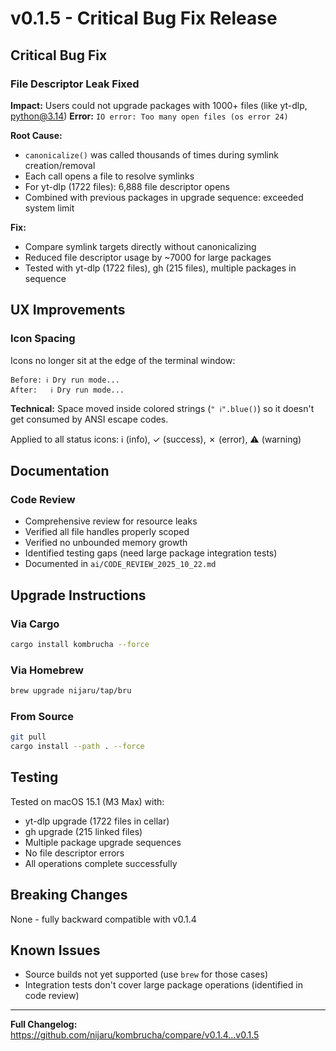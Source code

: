 # v0.1.5 - Critical Bug Fix Release

## Critical Bug Fix

### File Descriptor Leak Fixed
**Impact:** Users could not upgrade packages with 1000+ files (like yt-dlp, python@3.14)
**Error:** `IO error: Too many open files (os error 24)`

**Root Cause:**
- `canonicalize()` was called thousands of times during symlink creation/removal
- Each call opens a file to resolve symlinks
- For yt-dlp (1722 files): 6,888 file descriptor opens
- Combined with previous packages in upgrade sequence: exceeded system limit

**Fix:**
- Compare symlink targets directly without canonicalizing
- Reduced file descriptor usage by ~7000 for large packages
- Tested with yt-dlp (1722 files), gh (215 files), multiple packages in sequence

## UX Improvements

### Icon Spacing
Icons no longer sit at the edge of the terminal window:
```
Before: ℹ Dry run mode...
After:   ℹ Dry run mode...
```

**Technical:** Space moved inside colored strings (`" ℹ".blue()`) so it doesn't get consumed by ANSI escape codes.

Applied to all status icons: ℹ (info), ✓ (success), ✗ (error), ⚠ (warning)

## Documentation

### Code Review
- Comprehensive review for resource leaks
- Verified all file handles properly scoped
- Verified no unbounded memory growth
- Identified testing gaps (need large package integration tests)
- Documented in `ai/CODE_REVIEW_2025_10_22.md`

## Upgrade Instructions

### Via Cargo
```bash
cargo install kombrucha --force
```

### Via Homebrew
```bash
brew upgrade nijaru/tap/bru
```

### From Source
```bash
git pull
cargo install --path . --force
```

## Testing

Tested on macOS 15.1 (M3 Max) with:
- yt-dlp upgrade (1722 files in cellar)
- gh upgrade (215 linked files)
- Multiple package upgrade sequences
- No file descriptor errors
- All operations complete successfully

## Breaking Changes

None - fully backward compatible with v0.1.4

## Known Issues

- Source builds not yet supported (use `brew` for those cases)
- Integration tests don't cover large package operations (identified in code review)

---

**Full Changelog:** https://github.com/nijaru/kombrucha/compare/v0.1.4...v0.1.5
